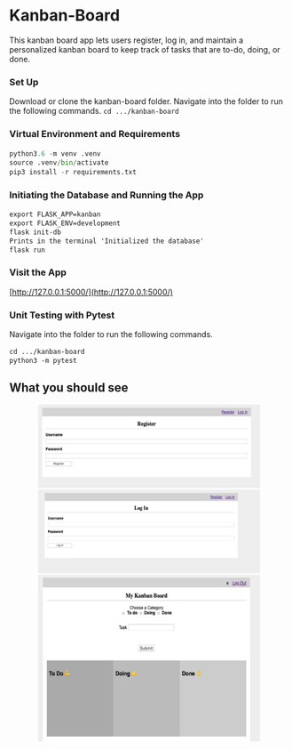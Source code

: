 # Kanban-Board
This kanban board app lets users register, log in, and maintain a personalized kanban board to keep track of tasks that are to-do, doing, or done.

### Set Up

Download or clone the kanban-board folder.
Navigate into the folder to run the following commands.
```cd .../kanban-board```

### Virtual Environment and Requirements
```python
python3.6 -m venv .venv
source .venv/bin/activate
pip3 install -r requirements.txt
```

### Initiating the Database and Running the App
```
export FLASK_APP=kanban
export FLASK_ENV=development
flask init-db
Prints in the terminal 'Initialized the database'
flask run
```

### Visit the App
[http://127.0.0.1:5000/](http://127.0.0.1:5000/)

 
### Unit Testing with Pytest 
 Navigate into the folder to run the following commands.
```
cd .../kanban-board
python3 -m pytest
```


## What you should see

<p align="center">
 <img width="400" height="150" src="https://github.com/annapaux/kanban-board/blob/master/images/register.png">
 <img width="400" height="150" src="https://github.com/annapaux/kanban-board/blob/master/images/login.png">
 <img width="400" height="300" src="https://github.com/annapaux/kanban-board/blob/master/images/kanban.png">
</p>
